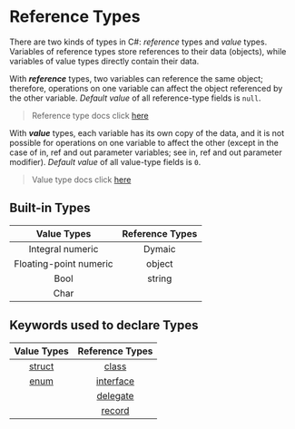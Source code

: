 # Reference Types

There are two kinds of types in C#: *reference* types and *value* types. Variables of reference types store references to their data (objects), while variables of value types directly contain their data. 

With ***reference*** types, two variables can reference the same object; therefore, operations on one variable can affect the object referenced by the other variable. *Default value* of all reference-type fields is `null`.
> Reference type docs click [here](https://docs.microsoft.com/en-us/dotnet/csharp/language-reference/keywords/reference-types)


With ***value*** types, each variable has its own copy of the data, and it is not possible for operations on one variable to affect the other (except in the case of in, ref and out parameter variables; see in, ref and out parameter modifier).
*Default value* of all value-type fields is `0`.
> Value type docs click [here](https://docs.microsoft.com/en-us/dotnet/csharp/language-reference/builtin-types/value-types)

## **Built-in Types**

|Value Types                 |Reference Types|
|:--------------------------:|:-------------:|
|Integral numeric            |Dymaic         |
|Floating-point numeric      |object         |
|Bool                        |string         |
|Char                        |               |

## **Keywords used to declare Types**
|Value Types   |Reference Types|
|:------------:|:-------------:|
|[struct](./ValueTypes/struct/ReadMe.md)|[class](./ReferenceTypes/class/ReadMe.md)|
|[enum](./ValueTypes/enum/ReadMe.md)|[interface](./ReferenceTypes/interface/ReadMe.md)|
|     |[delegate](./ReferenceTypes/delegate/ReadMe.md)|
|     |[record](./ReferenceTypes/record/ReadMe.md)|